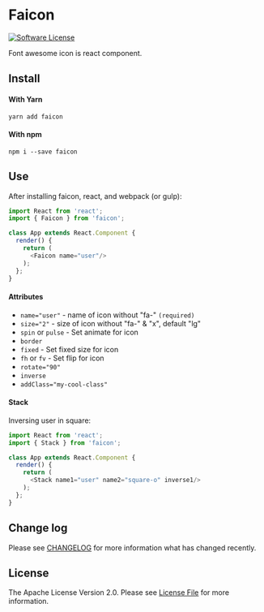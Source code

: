# Faicon
[![Software License][ico-license]](license.md)

Font awesome icon is react component.

## Install

#### With Yarn
`yarn add faicon`

#### With npm
`npm i --save faicon`

## Use
After installing faicon, react, and webpack (or gulp):
```javascript
import React from 'react';
import { Faicon } from 'faicon';

class App extends React.Component {
  render() {
    return (
      <Faicon name="user"/>
    );
  };
}
```
#### Attributes
* `name="user"` - name of icon without "fa-" ``(required)``
* `size="2"` - size of icon without "fa-" & "x", default "lg"
* `spin` or `pulse` - Set animate for icon
* `border`
* `fixed` - Set fixed size for icon
* `fh` or `fv` - Set flip for icon
* `rotate="90"`
* `inverse`
* `addClass="my-cool-class"`

#### Stack
Inversing user in square:
```javascript
import React from 'react';
import { Stack } from 'faicon';

class App extends React.Component {
  render() {
    return (
      <Stack name1="user" name2="square-o" inverse1/>
    );
  };
}
```

## Change log

Please see [CHANGELOG](changelog.md) for more information what has changed recently.

## License

The Apache License Version 2.0. Please see [License File](license.md) for more information.

[ico-license]: https://img.shields.io/badge/license-Apache%202-brightgreen.svg?style=flat-square
